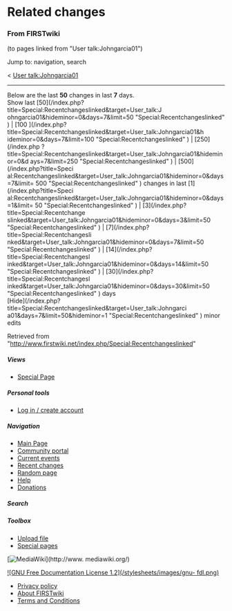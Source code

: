 

# Related changes

### From FIRSTwiki

(to pages linked from "User talk:Johngarcia01")

Jump to: navigation, search

&lt; [User
talk:Johngarcia01](/index.php?title=User_talk:Johngarcia01&redirect=no "User
talk:Johngarcia01" )  

* * *

Below are the last **50** changes in last **7** days.  
Show last [50](/index.php?title=Special:Recentchangeslinked&target=User_talk:J
ohngarcia01&hideminor=0&days=7&limit=50 "Special:Recentchangeslinked" ) | [100
](/index.php?title=Special:Recentchangeslinked&target=User_talk:Johngarcia01&h
ideminor=0&days=7&limit=100 "Special:Recentchangeslinked" ) | [250](/index.php
?title=Special:Recentchangeslinked&target=User_talk:Johngarcia01&hideminor=0&d
ays=7&limit=250 "Special:Recentchangeslinked" ) | [500](/index.php?title=Speci
al:Recentchangeslinked&target=User_talk:Johngarcia01&hideminor=0&days=7&limit=
500 "Special:Recentchangeslinked" ) changes in last [1](/index.php?title=Speci
al:Recentchangeslinked&target=User_talk:Johngarcia01&hideminor=0&days=1&limit=
50 "Special:Recentchangeslinked" ) | [3](/index.php?title=Special:Recentchange
slinked&target=User_talk:Johngarcia01&hideminor=0&days=3&limit=50
"Special:Recentchangeslinked" ) | [7](/index.php?title=Special:Recentchangesli
nked&target=User_talk:Johngarcia01&hideminor=0&days=7&limit=50
"Special:Recentchangeslinked" ) | [14](/index.php?title=Special:Recentchangesl
inked&target=User_talk:Johngarcia01&hideminor=0&days=14&limit=50
"Special:Recentchangeslinked" ) | [30](/index.php?title=Special:Recentchangesl
inked&target=User_talk:Johngarcia01&hideminor=0&days=30&limit=50
"Special:Recentchangeslinked" ) days  
[Hide](/index.php?title=Special:Recentchangeslinked&target=User_talk:Johngarci
a01&days=7&limit=50&hideminor=1 "Special:Recentchangeslinked" ) minor edits

Retrieved from
"<http://www.firstwiki.net/index.php/Special:Recentchangeslinked>"

##### Views

  * [Special Page](/index.php/Special:Recentchangeslinked/User_talk:Johngarcia01)

##### Personal tools

  * [Log in / create account](/index.php?title=Special:Userlogin&returnto=Special:Recentchangeslinked)

[](/index.php/Main_Page "Main Page" )

##### Navigation

  * [Main Page](/index.php/Main_Page)
  * [Community portal](/index.php/FIRSTwiki:Community_portal)
  * [Current events](/index.php/Current_events)
  * [Recent changes](/index.php/Special:Recentchanges)
  * [Random page](/index.php/Special:Random)
  * [Help](/index.php/FIRSTwiki:Help)
  * [Donations](/index.php/FIRSTwiki:Site_support)

##### Search



##### Toolbox

  * [Upload file](/index.php/Special:Upload)
  * [Special pages](/index.php/Special:Specialpages)

[![MediaWiki](/skins/common/images/poweredby_mediawiki_88x31.png)](http://www.
mediawiki.org/)

[![GNU Free Documentation License 1.2](/stylesheets/images/gnu-
fdl.png)](http://www.gnu.org/copyleft/fdl.html)

  * [Privacy policy](/index.php/FIRSTwiki:Privacy_policy "FIRSTwiki:Privacy policy" )
  * [About FIRSTwiki](/index.php/FIRSTwiki:About "FIRSTwiki:About" )
  * [Terms and Conditions](/index.php/FIRSTwiki:Terms_and_conditions "FIRSTwiki:Terms and conditions" )

